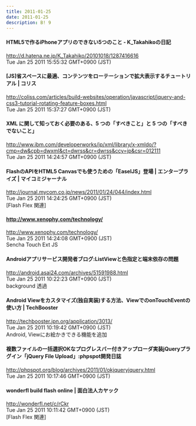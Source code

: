 ```yaml
---
title: 2011-01-25
date: 2011-01-25
description: B! 9
---
```


#### HTML5で作るiPhoneアプリのできない5つのこと - K_Takahikoの日記
http://d.hatena.ne.jp/K_Takahiko/20101018/1287416616<br>
Tue Jan 25 2011 15:55:32 GMT+0900 (JST)<br>


####   [JS]省スペースに最適、コンテンツをローテーションで拡大表示するチュートリアル | コリス
http://coliss.com/articles/build-websites/operation/javascript/jquery-and-css3-tutorial-rotating-feature-boxes.html<br>
Tue Jan 25 2011 15:37:27 GMT+0900 (JST)<br>


#### XML に関して知っておく必要のある、5 つの「すべきこと」と 5 つの「すべきでないこと」
http://www.ibm.com/developerworks/jp/xml/library/x-xmldo/?cmp=dw&cpb=dwxml&ct=dwrss&cr=dwrss&ccy=jp&csr=012111<br>
Tue Jan 25 2011 14:24:57 GMT+0900 (JST)<br>


#### FlashのAPIをHTML5 Canvasでも使うための「EaselJS」登場 | エンタープライズ | マイコミジャーナル
http://journal.mycom.co.jp/news/2011/01/24/044/index.html<br>
Tue Jan 25 2011 14:24:25 GMT+0900 (JST)<br>
[Flash Flex 関連]


#### http://www.xenophy.com/technology/
http://www.xenophy.com/technology/<br>
Tue Jan 25 2011 14:24:08 GMT+0900 (JST)<br>
Sencha Touch Ext JS


#### Androidアプリサービス開発者ブログ:ListViewと色指定と端末依存の問題
http://android.asai24.com/archives/51591988.html<br>
Tue Jan 25 2011 10:22:23 GMT+0900 (JST)<br>
background 透過


#### Android Viewをカスタマイズ(独自実装)する方法、ViewでのonTouchEventの使い方 | TechBooster
http://techbooster.jpn.org/application/3013/<br>
Tue Jan 25 2011 10:19:42 GMT+0900 (JST)<br>
Android, Viewにお絵かきできる機能を追加


#### 複数ファイルの一括選択OKなプログレスバー付きアップローダ実装jQueryプラグイン「jQuery File Upload」:phpspot開発日誌
http://phpspot.org/blog/archives/2011/01/okjqueryjquery.html<br>
Tue Jan 25 2011 10:17:46 GMT+0900 (JST)<br>


#### wonderfl build flash online | 面白法人カヤック
http://wonderfl.net/c/rCkr<br>
Tue Jan 25 2011 10:11:42 GMT+0900 (JST)<br>
[Flash Flex 関連]


